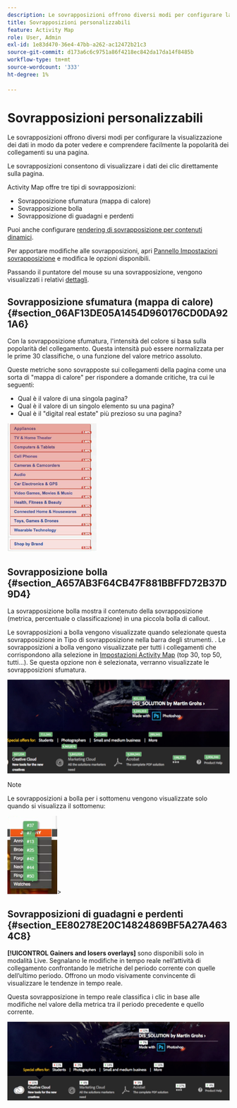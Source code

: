 ```yaml
---
description: Le sovrapposizioni offrono diversi modi per configurare la visualizzazione dei dati in modo da poter vedere e comprendere facilmente la popolarità dei collegamenti su una pagina.
title: Sovrapposizioni personalizzabili
feature: Activity Map
role: User, Admin
exl-id: 1e83d470-36e4-47bb-a262-ac12472b21c3
source-git-commit: d173a6c6c9751a86f4218ec842da17da14f8485b
workflow-type: tm+mt
source-wordcount: '333'
ht-degree: 1%

---
```


# Sovrapposizioni personalizzabili

Le sovrapposizioni offrono diversi modi per configurare la visualizzazione dei dati in modo da poter vedere e comprendere facilmente la popolarità dei collegamenti su una pagina.

Le sovrapposizioni consentono di visualizzare i dati dei clic direttamente sulla pagina.

Activity Map offre tre tipi di sovrapposizioni:

* Sovrapposizione sfumatura (mappa di calore)
* Sovrapposizione bolla
* Sovrapposizione di guadagni e perdenti

Puoi anche configurare [rendering di sovrapposizione per contenuti dinamici](/help/analyze/activity-map/activitymap-link-tracking/activitymap-stl-track-custom-elements.md).

Per apportare modifiche alle sovrapposizioni, apri [Pannello Impostazioni sovrapposizione](/help/analyze/activity-map/activitymap-overlay-settings.md) e modifica le opzioni disponibili.

Passando il puntatore del mouse su una sovrapposizione, vengono visualizzati i relativi [dettagli](/help/analyze/activity-map/activitymap-overlay-details.md).

## Sovrapposizione sfumatura (mappa di calore) {#section_06AF13DE05A1454D960176CD0DA921A6}

Con la sovrapposizione sfumatura, l&#39;intensità del colore si basa sulla popolarità del collegamento. Questa intensità può essere normalizzata per le prime 30 classifiche, o una funzione del valore metrico assoluto.

Queste metriche sono sovrapposte sui collegamenti della pagina come una sorta di &quot;mappa di calore&quot; per rispondere a domande critiche, tra cui le seguenti:

* Qual è il valore di una singola pagina?
* Qual è il valore di un singolo elemento su una pagina?
* Qual è il &quot;digital real estate&quot; più prezioso su una pagina?

![](assets/gradient.png)

## Sovrapposizione bolla {#section_A657AB3F64CB47F881BBFFD72B37D9D4}

La sovrapposizione bolla mostra il contenuto della sovrapposizione (metrica, percentuale o classificazione) in una piccola bolla di callout.

Le sovrapposizioni a bolla vengono visualizzate quando selezionate questa sovrapposizione in Tipo di sovrapposizione nella barra degli strumenti. . Le sovrapposizioni a bolla vengono visualizzate per tutti i collegamenti che corrispondono alla selezione in [Impostazioni Activity Map](/help/analyze/activity-map/activitymap-overlay-settings.md) (top 30, top 50, tutti...). Se questa opzione non è selezionata, verranno visualizzate le sovrapposizioni sfumatura.

![](assets/bubble_overlay.png)

>[!NOTE]
>
>Le sovrapposizioni a bolla per i sottomenu vengono visualizzate solo quando si visualizza il sottomenu:
>
>![](assets/bubbles_submenu.png)>

## Sovrapposizioni di guadagni e perdenti {#section_EE80278E20C14824869BF5A27A4634C8}

**[!UICONTROL Gainers and losers overlays]** sono disponibili solo in modalità Live. Segnalano le modifiche in tempo reale nell’attività di collegamento confrontando le metriche del periodo corrente con quelle dell’ultimo periodo. Offrono un modo visivamente convincente di visualizzare le tendenze in tempo reale.

Questa sovrapposizione in tempo reale classifica i clic in base alle modifiche nel valore della metrica tra il periodo precedente e quello corrente.

![](assets/gainers_losers.png)
